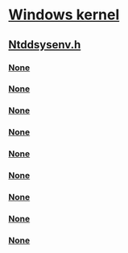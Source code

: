 # [Windows kernel](../_kernel/index.md)
## [Ntddsysenv.h](index.md)
### [None](../ntddsysenv/ni-ntddsysenv-ioctl_sysenv_enum_variables.md)
### [None](../ntddsysenv/ni-ntddsysenv-ioctl_sysenv_get_variable.md)
### [None](../ntddsysenv/ni-ntddsysenv-ioctl_sysenv_query_variable_info.md)
### [None](../ntddsysenv/ni-ntddsysenv-ioctl_sysenv_set_variable.md)
### [None](../ntddsysenv/ns-ntddsysenv-_sysenv_value.md)
### [None](../ntddsysenv/ns-ntddsysenv-_sysenv_variable.md)
### [None](../ntddsysenv/ns-ntddsysenv-_sysenv_variable_info.md)
### [None](../ntddsysenv/ns-ntddsysenv-_xvariable_name.md)
### [None](../ntddsysenv/ns-ntddsysenv-_xvariable_name_and_value.md)
